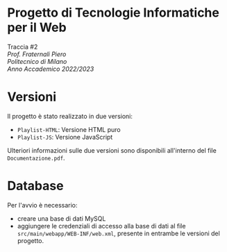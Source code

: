 # Progetto di Tecnologie Informatiche per il Web
Traccia #2<br>
*Prof. Fraternali Piero*<br>
*Politecnico di Milano*<br>
*Anno Accademico 2022/2023*
# Versioni
Il progetto è stato realizzato in due versioni:
* `Playlist-HTML`: Versione HTML puro
* `Playlist-JS`: Versione JavaScript

Ulteriori informazioni sulle due versioni sono disponibili all'interno del file `Documentazione.pdf`.
# Database
Per l'avvio è necessario:
* creare una base di dati MySQL
* aggiungere le credenziali di accesso alla base di dati al file `src/main/webapp/WEB-INF/web.xml`, presente in entrambe le versioni del progetto.

